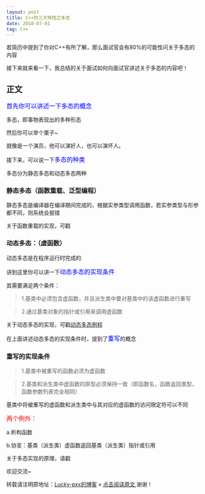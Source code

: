 ```yaml
---
layout: post
title: C++的三大特性之多态
date: 2018-07-01
tag: C++
---  
```


若简历中提到了你对C++有所了解，那么面试官会有80%的可能性问关于多态的内容

接下来就来看一下，我总结的关于面试如何向面试官讲述关于多态的内容吧！ 

## 正文

<font color="blue" size="3">首先你可以讲述一下多态的概念</font>

多态，即事物表现出的多种形态

然后你可以举个栗子~

就像是一个演员，他可以演好人，也可以演坏人。

接下来，可以说一下<font color="blue" size="3">多态的种类</font>

多态分为静态多态和动态多态两种

### 静态多态（函数重载、泛型编程）

静态多态是编译器在编译期间完成的，根据实参类型调用函数，若实参类型与形参都不同，则系统会报错

关于函数重载的实现，可戳

### 动态多态：（虚函数）

动态多态是在程序运行时完成的

讲到这里你可以讲一下<font color="blue" size="3">动态多态的实现条件</font>

其需要满足两个条件：

> 1.基类中必须包含虚函数，并且派生类中要对基类中的该虚函数进行重写

> 2.通过基类对象的指针或引用来调用虚函数

关于动态多态的实现，可戳[动态多态例程](https://github.com/luckypxx/C-plus-plus/blob/master/%E5%A4%9A%E6%80%81.cpp)

在上面讲述动态多态的实现条件时，提到了<font color="blue" size="3">重写</font>的概念

### 重写的实现条件

>1.基类中被重写的函数必须为虚函数

>2.基类和派生类中虚函数的原型必须保持一致（即函数名，函数返回类型，函数参数列表完全相同）

基类中将被重写的虚函数和派生类中与其对应的虚函数的访问限定符可以不同

<font color="red" size="3">两个例外：</font>

a.析构函数

b.协变：基类（派生类）虚函数返回基类（派生类）指针或引用

关于多态实现的原理，请戳

欢迎交流~
  
转载请注明原地址：[Lucky-pxx的博客](http://www.bingoxin.top) » [点击阅读原文](http://www.bingoxin.top/2018/07/C++%E7%9A%84%E4%B8%89%E5%A4%A7%E7%89%B9%E6%80%A7%E4%B9%8B%E5%A4%9A%E6%80%81/),谢谢！